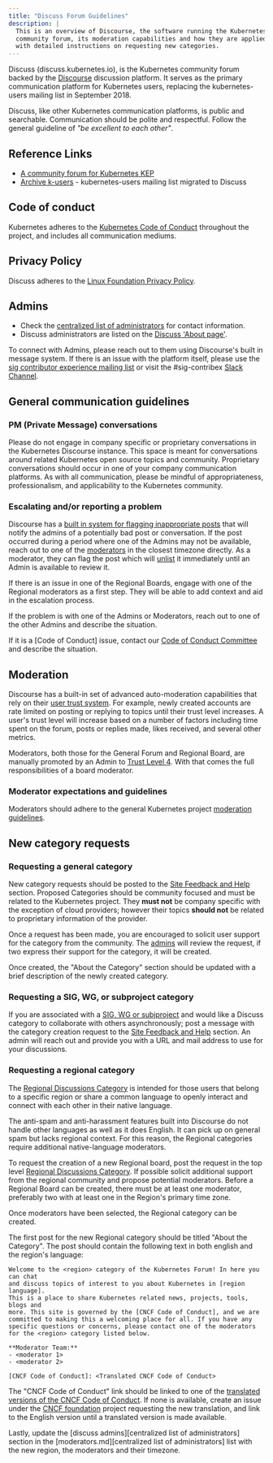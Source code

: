 ```yaml
---
title: "Discuss Forum Guidelines"
description: |
  This is an overview of Discourse, the software running the Kubernetes
  community forum, its moderation capabilities and how they are applied, along
  with detailed instructions on requesting new categories.
---
```


Discuss (discuss.kubernetes.io), is the Kubernetes community forum backed by the
[Discourse][] discussion platform. It serves as the primary communication
platform for Kubernetes users, replacing the kubernetes-users mailing list in
September 2018.

Discuss, like other Kubernetes communication platforms, is public and
searchable. Communication should be polite and respectful. Follow the general
guideline of *"be excellent to each other"*.

## Reference Links

-   [A community forum for Kubernetes KEP][]
-   [Archive k-users][] - kubernetes-users mailing list migrated to Discuss

## Code of conduct

Kubernetes adheres to the [Kubernetes Code of Conduct][] throughout the project,
and includes all communication mediums.

## Privacy Policy

Discuss adheres to the [Linux Foundation Privacy Policy][].

## Admins

-   Check the [centralized list of administrators][admins] for contact information.
-   Discuss administrators are listed on the [Discuss 'About page'][].

To connect with Admins, please reach out to them using Discourse's built in
message system. If there is an issue with the platform itself, please use the
[sig contributor experience mailing list][] or visit the #sig-contribex
[Slack Channel][].

## General communication guidelines

### PM (Private Message) conversations

Please do not engage in company specific or proprietary conversations in the
Kubernetes Discourse instance. This space is meant for conversations around
related Kubernetes open source topics and community. Proprietary conversations
should occur in one of your company communication platforms. As with all
communication, please be mindful of appropriateness, professionalism, and
applicability to the Kubernetes community.

### Escalating and/or reporting a problem

Discourse has a [built in system for flagging inappropriate posts][] that will
notify the admins of a potentially bad post or conversation. If the post
occurred during a period where one of the Admins may not be available, reach out
to one of the [moderators][admins] in the closest
timezone directly. As a moderator, they can flag the post which will [unlist][]
it immediately until an Admin is available to review it.

If there is an issue in one of the Regional Boards, engage with one of the
Regional moderators as a first step. They will be able to add context and aid in
the escalation process.

If the problem is with one of the Admins or Moderators, reach out to one of the
other Admins and describe the situation.

If it is a [Code of Conduct] issue, contact
our [Code of Conduct Committee](mailto:conduct@kubernetes.io) and describe the situation.

## Moderation

Discourse has a built-in set of advanced auto-moderation capabilities that rely
on their [user trust system][]. For example, newly created accounts are rate
limited on posting or replying to topics until their trust level increases. A
user's trust level will increase based on a number of factors including time
spent on the forum, posts or replies made, likes received, and several other
metrics.

Moderators, both those for the General Forum and Regional Board, are manually
promoted by an Admin to [Trust Level 4][user trust system]. With that comes the
full responsibilities of a board moderator.

### Moderator expectations and guidelines

Moderators should adhere to the general Kubernetes project 
[moderation guidelines][].

## New category requests

### Requesting a general category

New category requests should be posted to the [Site Feedback and Help][]
section. Proposed Categories should be community focused and must be related to
the Kubernetes project. They **must not** be company specific with the exception
of cloud providers; however their topics **should not** be related to
proprietary information of the provider.

Once a request has been made, you are encouraged to solicit user support for the
category from the community. The [admins][]
will review the request, if two express their support for the category, it will
be created.

Once created, the "About the Category" section should be updated with a brief
description of the newly created category.

### Requesting a SIG, WG, or subproject category

If you are associated with a [SIG, WG or subjproject][] and would like a Discuss
category to collaborate with others asynchronously; post a message with the
category creation request to the [Site Feedback and Help][] section. An admin
will reach out and provide you with a URL and mail address to use for your
discussions.

### Requesting a regional category

The [Regional Discussions Category][] is intended for those users that belong to
a specific region or share a common language to openly interact and connect with
each other in their native language.

The anti-spam and anti-harassment features built into Discourse do not handle
other languages as well as it does English. It can pick up on general spam but
lacks regional context. For this reason, the Regional categories require
additional native-language moderators.

To request the creation of a new Regional board, post the request in the top
level [Regional Discussions Category][]. If possible solicit additional support
from the regional community and propose potential moderators. Before a Regional
Board can be created, there must be at least one moderator, preferably two with
at least one in the Region's primary time zone.

Once moderators have been selected, the Regional category can be created.

The first post for the new Regional category should be titled "About the
Category". The post should contain the following text in both english and the
region's language:

```
Welcome to the <region> category of the Kubernetes Forum! In here you can chat
and discuss topics of interest to you about Kubernetes in [region language].
This is a place to share Kubernetes related news, projects, tools, blogs and
more. This site is governed by the [CNCF Code of Conduct], and we are
committed to making this a welcoming place for all. If you have any
specific questions or concerns, please contact one of the moderators
for the <region> category listed below.

**Moderator Team:**
- <moderator 1>
- <moderator 2>

[CNCF Code of Conduct]: <Translated CNCF Code of Conduct>
```

The "CNCF Code of Conduct" link should be linked to one of the 
[translated versions of the CNCF Code of Conduct][]. If none is available,
create an issue under the [CNCF foundation][] project requesting the new
translation, and link to the English version until a translated version is made
available.

Lastly, update the [discuss admins][centralized list of administrators] section
in the [moderators.md][centralized list of administrators] list with the new
region, the moderators and their timezone.

  [Discourse]: https://discourse.org/
  [A community forum for Kubernetes KEP]: https://github.com/kubernetes/enhancements/tree/master/keps/sig-contributor-experience/0000-community-forum
  [Archive k-users]: https://github.com/kubernetes/community/issues/2492
  [Kubernetes Code of Conduct]: /code-of-conduct.md
  [Linux Foundation Privacy Policy]: https://www.linuxfoundation.org/privacy/
  [admins]: ./moderators.md#discusskubernetesio
  [Discuss 'About page']: https://discuss.kubernetes.io/about
  [sig contributor experience mailing list]: https://groups.google.com/forum/#!forum/kubernetes-sig-contribex
  [Slack Channel]: https://slack.k8s.io/
  [built in system for flagging inappropriate posts]: https://meta.discourse.org/t/what-are-flags-and-how-do-they-work/32783
  [unlist]: https://meta.discourse.org/t/what-is-the-difference-between-closed-unlisted-and-archived-topics/51238
  [user trust system]: https://blog.discourse.org/2018/06/understanding-discourse-trust-levels/
  [moderation guidelines]: ./moderation.md
  [Site Feedback and Help]: https://discuss.kubernetes.io/c/site-feedback
  [SIG, WG or subjproject]: /sig-list.md
  [Regional Discussions Category]: https://discuss.kubernetes.io/c/regional-discussions
  [translated versions of the CNCF Code of Conduct]: https://github.com/cncf/foundation/tree/master/code-of-conduct-languages
  [CNCF foundation]: https://github.com/cncf/foundation
